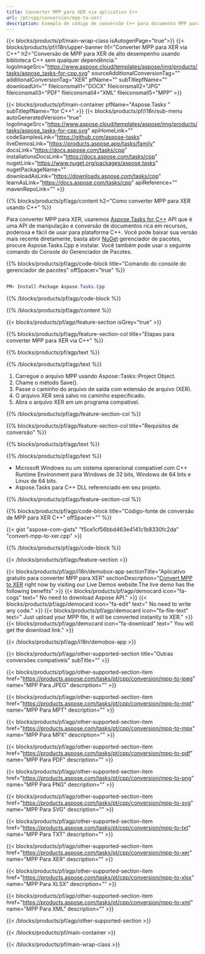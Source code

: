 ```yaml
---
title: Converter MPP para XER via aplicativo C++ 
url: /pt/cpp/conversion/mpp-to-xer/ 
description: Exemplo de código de conversão C++ para documento MPP para formato XER. Use o código de exemplo para conversão em lote de MPP para XER em qualquer aplicativo C++.
---
```


{{< blocks/products/pf/main-wrap-class isAutogenPage="true">}}
{{< blocks/products/pf/i18n/upper-banner h1="Converter MPP para XER via C++" h2="Conversão de MPP para XER de alto desempenho usando biblioteca C++ sem qualquer dependência." logoImageSrc="https://www.aspose.cloud/templates/aspose/img/products/tasks/aspose_tasks-for-cpp.svg" sourceAdditionalConversionTag="" additionalConversionTag="XER" pfName="" subTitlepfName="" downloadUrl="" fileiconsmall1="DOCX" fileiconsmall2="JPG" fileiconsmall3="PDF" fileiconsmall4="XML" fileiconsmall5="MPP" >}}

{{< blocks/products/pf/main-container pfName="Aspose.Tasks " subTitlepfName="for C++" >}}
{{< blocks/products/pf/i18n/sub-menu autoGeneratedVersion="true" logoImageSrc="https://www.aspose.cloud/templates/aspose/img/products/tasks/aspose_tasks-for-cpp.svg" apiHomeLink="" codeSamplesLink="https://github.com/aspose-tasks" liveDemosLink="https://products.aspose.app/tasks/family" docsLink="https://docs.aspose.com/tasks/cpp" installationsDocsLink="https://docs.aspose.com/tasks/cpp" nugetLink="https://www.nuget.org/packages/aspose.tasks" nugetPackageName="" downloadAsLink="https://downloads.aspose.com/tasks/cpp" learnAsLink="https://docs.aspose.com/tasks/cpp" apiReference="" mavenRepoLink="" >}}

{{% blocks/products/pf/agp/content h2="Como converter MPP para XER usando C++" %}}

 Para converter MPP para XER, usaremos
 [Aspose.Tasks for C++](https://products.aspose.com/tasks/cpp)
 API que é uma API de manipulação e conversão de documentos rica em recursos, poderosa e fácil de usar para plataforma C++. Você pode baixar sua versão mais recente diretamente, basta abrir
 [NuGet](https://www.nuget.org/packages/aspose.tasks)
 gerenciador de pacotes, procure
 Aspose.Tasks.Cpp
 e instalar. Você também pode usar o seguinte comando do Console do Gerenciador de Pacotes.

{{% blocks/products/pf/agp/code-block title="Comando do console do gerenciador de pacotes" offSpacer="true" %}}

```cs

PM> Install-Package Aspose.Tasks.Cpp

```

{{% /blocks/products/pf/agp/code-block %}}

{{% /blocks/products/pf/agp/content %}}

{{< blocks/products/pf/agp/feature-section isGrey="true" >}}

{{% blocks/products/pf/agp/feature-section-col title="Etapas para converter MPP para XER via C++" %}}

{{% blocks/products/pf/agp/text %}}


{{% /blocks/products/pf/agp/text %}}

1. Carregue o arquivo MPP usando Aspose::Tasks::Project Object.
1. Chame o método Save().
1. Passe o caminho do arquivo de saída com extensão de arquivo (XER).
1. O arquivo XER será salvo no caminho especificado.
1. Abra o arquivo XER em um programa compatível.

{{% /blocks/products/pf/agp/feature-section-col %}}

{{% blocks/products/pf/agp/feature-section-col title="Requisitos de conversão" %}}

{{% blocks/products/pf/agp/text %}}


{{% /blocks/products/pf/agp/text %}}

- Microsoft Windows ou um sistema operacional compatível com C++ Runtime Environment para Windows de 32 bits, Windows de 64 bits e Linux de 64 bits.
- Aspose.Tasks para C++ DLL referenciado em seu projeto.

{{% /blocks/products/pf/agp/feature-section-col %}}

{{% blocks/products/pf/agp/code-block title="Código-fonte de conversão de MPP para XER C++" offSpacer="" %}}

{{< gist "aspose-com-gists" "f5ce1cf56bbd463e4141c1b8330fc2da" "convert-mpp-to-xer.cpp" >}}

{{% /blocks/products/pf/agp/code-block %}}

{{< /blocks/products/pf/agp/feature-section >}}

<!-- aboutfile Starts -->

{{< blocks/products/pf/agp/i18n/demobox-app sectionTitle="Aplicativo gratuito para converter MPP para XER" sectionDescription="[Convert MPP to XER](https://products.aspose.app/tasks/conversion/mpp-to-xer) right now by visiting our Live Demos website.The live demo has the following benefits" >}}
        {{< blocks/products/pf/agp/democard icon="fa-cogs" text=" No need to download Aspose API." >}}
        {{< blocks/products/pf/agp/democard icon="fa-edit" text=" No need to write any code." >}}
        {{< blocks/products/pf/agp/democard icon="fa-file-text" text=" Just upload your MPP file, it will be converted instantly to XER." >}}
        {{< blocks/products/pf/agp/democard icon="fa-download" text=" You will get the download link." >}}

{{< /blocks/products/pf/agp/i18n/demobox-app >}}

<!-- aboutfile Ends -->

{{< blocks/products/pf/agp/other-supported-section title="Outras conversões compatíveis" subTitle="" >}}

{{< blocks/products/pf/agp/other-supported-section-item href="https://products.aspose.com/tasks/pt/cpp/conversion/mpp-to-jpeg" name="MPP Para JPEG" description="" >}}

{{< blocks/products/pf/agp/other-supported-section-item href="https://products.aspose.com/tasks/pt/cpp/conversion/mpp-to-mpt" name="MPP Para MPT" description="" >}}

{{< blocks/products/pf/agp/other-supported-section-item href="https://products.aspose.com/tasks/pt/cpp/conversion/mpp-to-mpx" name="MPP Para MPX" description="" >}}

{{< blocks/products/pf/agp/other-supported-section-item href="https://products.aspose.com/tasks/pt/cpp/conversion/mpp-to-pdf" name="MPP Para PDF" description="" >}}

{{< blocks/products/pf/agp/other-supported-section-item href="https://products.aspose.com/tasks/pt/cpp/conversion/mpp-to-png" name="MPP Para PNG" description="" >}}

{{< blocks/products/pf/agp/other-supported-section-item href="https://products.aspose.com/tasks/pt/cpp/conversion/mpp-to-svg" name="MPP Para SVG" description="" >}}

{{< blocks/products/pf/agp/other-supported-section-item href="https://products.aspose.com/tasks/pt/cpp/conversion/mpp-to-txt" name="MPP Para TXT" description="" >}}

{{< blocks/products/pf/agp/other-supported-section-item href="https://products.aspose.com/tasks/pt/cpp/conversion/mpp-to-xer" name="MPP Para XER" description="" >}}

{{< blocks/products/pf/agp/other-supported-section-item href="https://products.aspose.com/tasks/pt/cpp/conversion/mpp-to-xlsx" name="MPP Para XLSX" description="" >}}

{{< blocks/products/pf/agp/other-supported-section-item href="https://products.aspose.com/tasks/pt/cpp/conversion/mpp-to-xml" name="MPP Para XML" description="" >}}



{{< /blocks/products/pf/agp/other-supported-section >}}

{{< /blocks/products/pf/main-container >}}
    
{{< /blocks/products/pf/main-wrap-class >}}